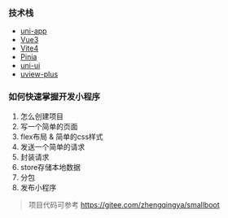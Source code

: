 ### 技术栈

- [uni-app](https://uniapp.dcloud.net.cn/)
- [Vue3](https://cn.vuejs.org/)
- [Vite4](https://cn.vitejs.dev/)
- [Pinia](https://pinia.vuejs.org/zh/)
- [uni-ui](https://uniapp.dcloud.net.cn/component/uniui/uni-ui.html)
- [uview-plus](https://uiadmin.net/uview-plus/)

### 如何快速掌握开发小程序

1. 怎么创建项目
2. 写一个简单的页面
3. flex布局 & 简单的css样式
4. 发送一个简单的请求
5. 封装请求
6. store存储本地数据
7. 分包
8. 发布小程序

> 项目代码可参考 https://gitee.com/zhengqingya/smallboot
